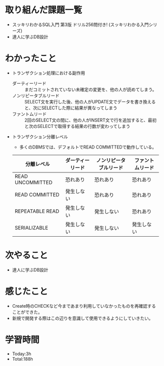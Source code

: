 # 取り組んだ課題一覧
- スッキリわかるSQL入門 第3版 ドリル256問付き! (スッキリわかる入門シリーズ)
- 達人に学ぶDB設計

# わかったこと

- トランザクション処理における副作用
  <dl>
    <dt>ダーティーリード</dt>
    <dd>まだコミットされていない未確定の変更を、他の人が読めてしまう。</dd>
    <dt>ノンリピータブルリード</dt>
    <dd>SELECT文を実行した後、他の人がUPDATE文でデータを書き換えると、次にSELECTした際に結果が異なってしまう</dd>
    <dt>ファントムリード</dt>
    <dd>2回のSELECT文の間に、他の人がINSERT文で行を追加すると、最初と次のSELECTで取得する結果の行数が変わってしまう</dd>
  </dl>

- トランザクション分離レベル
  - 多くのDBMSでは、デフォルトでREAD COMMITTEDで動作している。
  <table>
      <thead>
          <tr>
              <th>分離レベル</th>
              <th>ダーティーリード</th>
              <th>ノンリピータブルリード</th>
              <th>ファントムリード</th>
          </tr>
      </thead>
      <tr>
          <td>READ UNCOMMITTED</td> 
          <td>恐れあり</td>
          <td>恐れあり</td> 
          <td>恐れあり</td>
      </tr>
      <tr>
          <td>READ COMMITTED</td> 
          <td>発生しない</td>
          <td>恐れあり</td> 
          <td>恐れあり</td>
      </tr>
      <tr>
          <td>REPEATABLE READ</td> 
          <td>発生しない</td>
          <td>発生しない</td> 
          <td>恐れあり</td>
      </tr>
      <tr>
          <td>SERIALIZABLE</td> 
          <td>発生しない</td>
          <td>発生しない</td> 
          <td>発生しない</td>
      </tr>
  </table>
   
# 次やること
- 達人に学ぶDB設計

# 感じたこと
- Create時のCHECKなど今まであまり利用していなかったものを再確認することができた。
- 新規で開発する際はこの辺りを意識して使用できるようにしていきたい。


# 学習時間
- Today:3h
- Total:188h
